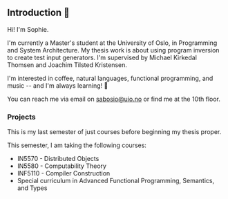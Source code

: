 ## Introduction 👋

Hi! I'm Sophie.

I'm currently a Master's student at the University of Oslo, in Programming and System Architecture. My thesis work is about using program inversion to create test input generators. I'm supervised by Michael Kirkedal Thomsen and Joachim Tilsted Kristensen.

I'm interested in coffee, natural languages, functional programming, and music -- and I'm always learning! 🌱

You can reach me via email on sabosio@uio.no or find me at the 10th floor.

### Projects

This is my last semester of just courses before beginning my thesis proper.

This semester, I am taking the following courses:
- IN5570 - Distributed Objects
- IN5580 -  Computability Theory
- INF5110 - Compiler Construction
- Special curriculum in Advanced Functional Programming, Semantics, and Types
